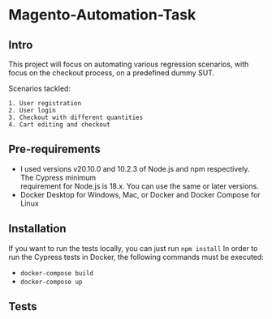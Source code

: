 # Magento-Automation-Task

## Intro

This project will focus on automating various regression scenarios, with focus on the checkout process, on a predefined dummy SUT.

Scenarios tackled:

    1. User registration
    2. User login
    3. Checkout with different quantities
    4. Cart editing and checkout

## Pre-requirements

* I used versions v20.10.0 and 10.2.3 of Node.js and npm respectively. The Cypress minimum  
requirement for Node.js is 18.x. You can use the same or later versions.
* Docker Desktop for Windows, Mac, or Docker and Docker Compose for Linux


## Installation

If you want to run the tests locally, you can just run `npm install`
In order to run the Cypress tests in Docker, the following commands must be executed:
* `docker-compose build` 
* `docker-compose up`

## Tests

